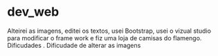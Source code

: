# dev_web


Alteirei as imagens, editei os textos, usei Bootstrap, usei o vizual studio para modificar o frame work e fiz uma loja de camisas do flamengo.
Dificudades
. Dificudade de alterar as imagens

